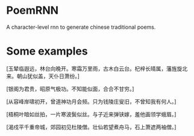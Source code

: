 # PoemRNN
A character-level rnn to generate chinese traditional poems.

# Some examples
[玉辇临遐远，林台向晚开。寒霜万里雨，古木白云台。杞梓长晴属，藩旌旋北来。朝山犹似盖，天仆日萧纷。]

[银阁为君贵，昭原气极功。不知能似面，合合不甘穷。]

[从容峰岸啸初开，曾道神功月会频。只为钱陵庄叟旧，不曾知我有何人。]

[梧桐叶暗如丝拍，一片寒波鬓似丝。与子近来弹铗嫁，羞他画领学蛾眉。]

[渴戍平千重帝城，郊园初见杜陵僧。壮仙若望煮舟马，石上萧遮两袖僧。]

